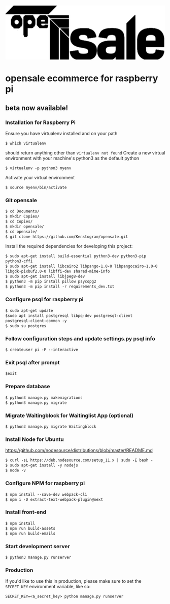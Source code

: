 ![alt text](/saleor/static/images/logo-document.svg)
# opensale ecommerce for raspberry pi
## beta now available!

### Installation for Raspberry Pi
Ensure you have virtualenv installed and on your path
```
$ which virtualenv
```
should return anything other than `virtualenv not found`
Create a new virtual environment with your machine's python3 as the default python
```
$ virtualenv -p python3 myenv
```
Activate your virtual environment
```
$ source myenv/bin/activate
```
### Git opensale
```
$ cd Documents/
$ mkdir Copies/
$ cd Copies/
$ mkdir opensale/
$ cd opensale/
$ git clone https://github.com/Kenstogram/opensale.git
```
Install the required dependencies for developing this project:
```
$ sudo apt-get install build-essential python3-dev python3-pip python3-cffi 
$ sudo apt-get install libcairo2 libpango-1.0-0 libpangocairo-1.0-0 libgdk-pixbuf2.0-0 libffi-dev shared-mime-info
$ sudo apt-get install libjpeg8-dev
$ python3 -m pip install pillow psycopg2
$ python3 -m pip install -r requirements_dev.txt
```
### Configure psql for raspberry pi
```
$ sudo apt-get update
$sudo apt install postgresql libpq-dev postgresql-client
postgresql-client-common -y
$ sudo su postgres
```
### Follow configuration steps and update settings.py psql info
```
$ createuser pi -P --interactive
```
### Exit psql after prompt 
```
$exit
```
### Prepare database
```
$ python3 manage.py makemigrations
$ python3 manage.py migrate
```
### Migrate Waitingblock for Waitinglist App (optional)
```
$ python3 manage.py migrate Waitingblock
```
### Install Node for Ubuntu
https://github.com/nodesource/distributions/blob/master/README.md
```
$ curl -sL https://deb.nodesource.com/setup_11.x | sudo -E bash -
$ sudo apt-get install -y nodejs
$ node -v
```
### Configure NPM for raspberry pi
```
$ npm install --save-dev webpack-cli
$ npm i -D extract-text-webpack-plugin@next
```
### Install front-end
```
$ npm install
$ npm run build-assets
$ npm run build-emails
```
### Start development server
```
$ python3 manage.py runserver
```
### Production
If you'd like to use this in production, please make sure to set the `SECRET_KEY` environment variable, like so:
```
SECRET_KEY=<a_secret_key> python manage.py runserver
```
